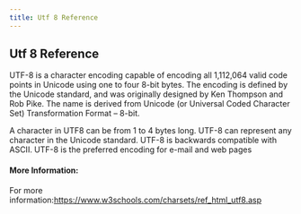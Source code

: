```yaml
---
title: Utf 8 Reference
---
```

## Utf 8 Reference
UTF-8 is a character encoding capable of encoding all 1,112,064 valid code points in Unicode using one to four 8-bit bytes. The encoding is defined by the Unicode standard, and was originally designed by Ken Thompson and Rob Pike. The name is derived from Unicode (or Universal Coded Character Set) Transformation Format – 8-bit.

A character in UTF8 can be from 1 to 4 bytes long. UTF-8 can represent any character in the Unicode standard. UTF-8 is backwards compatible with ASCII. UTF-8 is the preferred encoding for e-mail and web pages

#### More Information:
For more information:https://www.w3schools.com/charsets/ref_html_utf8.asp


